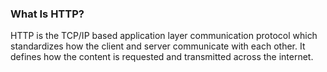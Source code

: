 
### What Is HTTP?

HTTP is the TCP/IP based application layer communication protocol which standardizes
how the client and server communicate with each other. It defines how the content is
requested and transmitted across the internet.